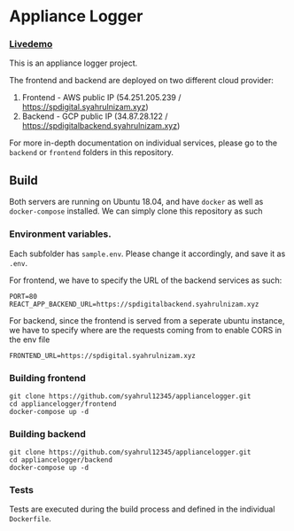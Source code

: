 # Appliance Logger

### [Livedemo](https://spdigital.syahrulnizam.xyz)

This is an appliance logger project.

The frontend and backend are deployed on two different cloud provider:

1. Frontend - AWS public IP (54.251.205.239 / https://spdigital.syahrulnizam.xyz)
2. Backend - GCP public IP (34.87.28.122 / https://spdigitalbackend.syahrulnizam.xyz)

For more in-depth documentation on individual services, please go to the `backend` or `frontend` folders in this repository.

## Build

Both servers are running on Ubuntu 18.04, and have `docker` as well as `docker-compose` installed. We can simply clone this repository as such

### Environment variables.

Each subfolder has `sample.env`. Please change it accordingly, and save it as `.env`.

For frontend, we have to specify the URL of the backend services as such:

```
PORT=80
REACT_APP_BACKEND_URL=https://spdigitalbackend.syahrulnizam.xyz
```

For backend, since the frontend is served from a seperate ubuntu instance, we have to specify where are the requests coming from to enable CORS in the env file

```
FRONTEND_URL=https://spdigital.syahrulnizam.xyz
```

### Building frontend

```
git clone https://github.com/syahrul12345/appliancelogger.git
cd appliancelogger/frontend
docker-compose up -d
```

### Building backend

```
git clone https://github.com/syahrul12345/appliancelogger.git
cd appliancelogger/backend
docker-compose up -d
```

### Tests

Tests are executed during the build process and defined in the individual `Dockerfile`.
